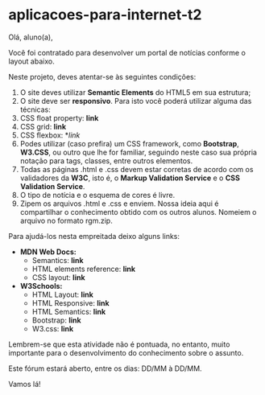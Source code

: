 # aplicacoes-para-internet-t2

Olá, aluno(a),

Você foi contratado para desenvolver um portal de notícias conforme o layout abaixo.

Neste projeto, deves atentar-se às seguintes condições:

1. O site deves utilizar **Semantic Elements** do HTML5 em sua estrutura;
2. O site deve ser **responsivo**. Para isto você poderá utilizar alguma das técnicas:
  1. CSS float property: **link** 
  2. CSS grid: **link**
  3. CSS flexbox: **link*
3. Podes utilizar (caso prefira) um CSS framework, como **Bootstrap**, **W3.CSS**, ou outro que lhe for familiar, seguindo neste caso sua própria notação para tags, classes, entre outros elementos.
4. Todas as páginas .html e .css devem estar corretas de acordo com os validadores da **W3C**, isto é, o **Markup Validation Service** e o **CSS Validation Service**.
5. O tipo de notícia e o esquema de cores é livre.
6. Zipem os arquivos .html e .css e enviem. Nossa ideia aqui é compartilhar o conhecimento obtido com os outros alunos. Nomeiem o arquivo no formato rgm.zip.

Para ajudá-los nesta empreitada deixo alguns links:

- **MDN Web Docs:**
  - Semantics: **link**
  - HTML elements reference: **link**
  - CSS layout: **link**
- **W3Schools:**
  - HTML Layout: **link**
  - HTML Responsive: **link**
  - HTML Semantics: **link**
  - Bootstrap: **link**
  - W3.css: **link**

Lembrem-se que esta atividade não é pontuada, no entanto, muito importante para o desenvolvimento do conhecimento sobre o assunto.

Este fórum estará aberto, entre os dias: DD/MM à DD/MM.

Vamos lá!
